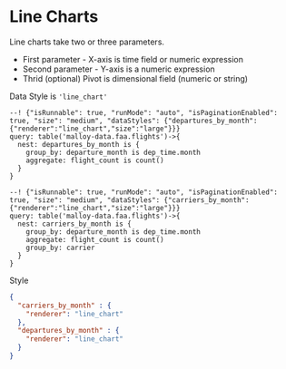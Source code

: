 # Line Charts
Line charts take two or three parameters.

* First parameter -  X-axis is time field or numeric expression
* Second parameter - Y-axis is a numeric expression
* Thrid (optional) Pivot is dimensional field (numeric or string)

Data Style is <code>'line_chart'</code>

```malloy
--! {"isRunnable": true, "runMode": "auto", "isPaginationEnabled": true, "size": "medium", "dataStyles": {"departures_by_month":{"renderer":"line_chart","size":"large"}}}
query: table('malloy-data.faa.flights')->{
  nest: departures_by_month is {
    group_by: departure_month is dep_time.month
    aggregate: flight_count is count()
  }
}
```

```malloy
--! {"isRunnable": true, "runMode": "auto", "isPaginationEnabled": true, "size": "medium", "dataStyles": {"carriers_by_month":{"renderer":"line_chart","size":"large"}}}
query: table('malloy-data.faa.flights')->{
  nest: carriers_by_month is {
    group_by: departure_month is dep_time.month
    aggregate: flight_count is count()
    group_by: carrier
  }
}
```

Style
```json
{
  "carriers_by_month" : {
    "renderer": "line_chart"
  },
  "departures_by_month" : {
    "renderer": "line_chart"
  }
}
```
